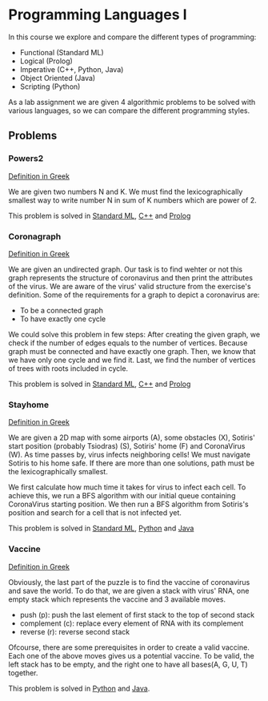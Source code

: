 # Programming Languages I

In this course we explore and compare the different types of programming:

* Functional (Standard ML)
* Logical (Prolog)
* Imperative (C++, Python, Java)
* Object Oriented (Java)
* Scripting (Python)

As a lab assignment we are given 4 algorithmic problems to be solved with various languages, so we can compare the different programming styles.

## Problems

### Powers2

[Definition in Greek](exerc20-1.pdf)

We are given two numbers N and K. We must find the lexicographically smallest way to write 
number N in sum of K numbers which are power of 2.

This problem is solved in [Standard ML](powers/powers2.sml),  [C++](powers/powers2.cpp) and [Prolog](powers/powers2.pl)

### Coronagraph 

[Definition in Greek](exerc20-1.pdf)

We are given an undirected graph. Our task is to find wehter or not this graph represents the structure 
of coronavirus and then print the attributes of the virus. We are aware of the virus' valid structure from the exercise's definition.
Some of the requirements for a graph to depict a coronavirus are:
 * To be a connected graph
 * To have exactly one cycle

We could solve this problem in few steps:
After creating the given graph, we check if the number of edges equals to the number of vertices. Because 
graph must be connected and have exactly one graph. Then, we know that we have only one cycle and we find it. 
Last, we find the number of vertices of trees with roots included in cycle. 

This problem is solved in [Standard ML](coronagraph/coronagraph.sml),  [C++](coronagraph/coronagraph2.cpp) and [Prolog](coronagraph/coronagraph.pl)


### Stayhome

[Definition in Greek](exerc20-2.pdf)


We are given a 2D map with some airports (A), some obstacles (X), Sotiris' start position (probably Tsiodras) (S), Sotiris' home (F) and CoronaVirus (W). As time passes by, virus infects neighboring cells! We must navigate Sotiris to his home safe. If there are more than one solutions, path must be the lexicographically smallest.

We first calculate how much time it takes for virus to infect each cell. To achieve this, we run a BFS algorithm with our initial queue containing CoronaVirus starting position. We then run a BFS algorithm from Sotiris's position and search for a cell that is not infected yet. 

This problem is solved in [Standard ML](stayhome/Stayhome2.sml),  [Python](stayhome/Stayhome.py) and [Java](stayhome/java)

### Vaccine 

[Definition in Greek](exerc20-3.pdf)

Obviously, the last part of the puzzle is to find the vaccine of coronavirus and save the world.
To do that, we are given a stack with virus' RNA, one empty stack which represents the vaccine and 3 available moves. 
 * push (p): push the last element of first stack to the top of second stack
 * complement (c): replace every element of RNA with its complement
 * reverse (r): reverse second stack

Ofcourse, there are some prerequisites in order to create a valid vaccine. Each one of the above moves gives us a potential vaccine. To be valid, the left stack has to be empty, and the right one to have all bases(A, G, U, T) together.

This problem is solved in [Python](vaccine/vaccine.py) and [Java](vaccine/java).


